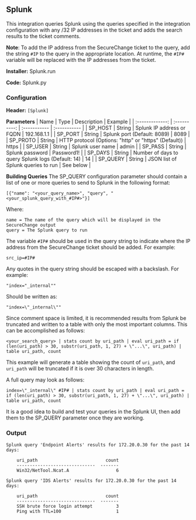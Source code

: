 ## Splunk
This integration queries Splunk using the queries specified in the integration configuration with any /32 IP addresses in the ticket and adds the search results to the ticket comments.

**Note**: To add the IP address from the SecureChange ticket to the query, add the string `#IP` to the query in the appropriate location.  At runtime, the `#IP#` variable will be replaced with the IP addresses from the ticket.

**Installer:** Splunk.run

**Code:** Splunk.py

### Configuration

**Header:** `[Splunk]`

**Parameters**
| Name | Type | Description | Example |
| :-------------: | :----------: | :----------- | :----------- |
| SP_HOST | String | Splunk IP address or FQDN | 192.168.1.1 |
| SP_PORT | String | Splunk port (Default: 8089) | 8089 |
| SP_PROTO | String | HTTP protocol (Options: "http" or "https" (Default)) | https |
| SP_USER | String | Splunk user name | admin |
| SP_PASS | String | Splunk password | Password1! |
| SP_DAYS | String | Number of days to query Splunk logs (Default: 14) | 14 |
| SP_QUERY | String | JSON list of Splunk queries to run | See below |

**Building Queries**
The SP_QUERY configuration parameter should contain a list of one or more queries to send to Splunk in the following format:

    [{"name": "<your_query_name>", "query", "<your_splunk_query_with_#IP#>"}]

Where:

    name = The name of the query which will be displayed in the SecureChange output
    query = The Splunk query to run

The variable `#IP#` should be used in the query string to indicate where the IP address from the SecureChange ticket should be added.  For example:

    src_ip=#IP#

Any quotes in the query string should be escaped with a backslash.  For example:

    "index="_internal""

Should be written as:

    "index=\"_internal\""
    
Since comment space is limited, it is recommended results from Splunk be truncated and written to a table with only the most important columns.  This can be accomplished as follows:

    <your_search_query> | stats count by uri_path | eval uri_path = if (len(uri_path) > 30, substr(uri_path, 1, 27) + \"...\", uri_path) | table uri_path, count
    
This example will generate a table showing the count of `uri_path`, and `uri_path`  will be truncated if it is over 30 characters in length.

A full query may look as follows:

    index=\"_internal\" #IP# | stats count by uri_path | eval uri_path = if (len(uri_path) > 30, substr(uri_path, 1, 27) + \"...\", uri_path) | table uri_path, count
    
It is a good idea to build and test your queries in the Splunk UI, then add them to the SP_QUERY parameter once they are working.

### Output

    Splunk query 'Endpoint Alerts' results for 172.20.0.30 for the past 14 days:

        uri_path                          count
        ------------------------------  -------
        Win32/NetTool.Ncat.A                  6

    Splunk query 'IDS Alerts' results for 172.20.0.30 for the past 14 days:

        uri_path                          count
        ------------------------------  -------
        SSH brute force login attempt         3
        Ping with TTL=100                     1
